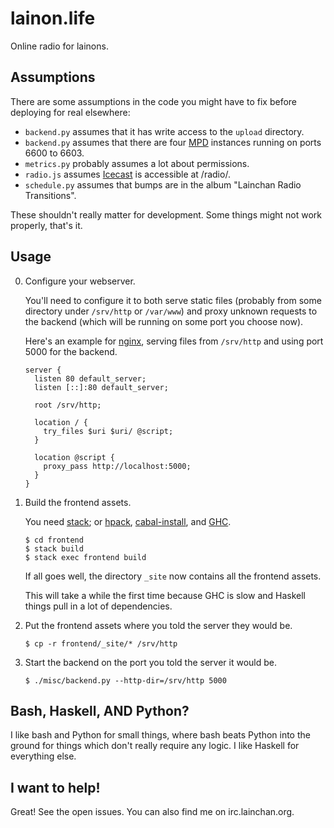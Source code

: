 lainon.life
===========

Online radio for lainons.

Assumptions
-----------

There are some assumptions in the code you might have to fix before
deploying for real elsewhere:

- `backend.py` assumes that it has write access to the `upload` directory.
- `backend.py` assumes that there are four [MPD](https://www.musicpd.org/) instances running on ports 6600 to 6603.
- `metrics.py` probably assumes a lot about permissions.
- `radio.js` assumes [Icecast](http://icecast.org/) is accessible at /radio/.
- `schedule.py` assumes that bumps are in the album "Lainchan Radio Transitions".

These shouldn't really matter for development.  Some things might not
work properly, that's it.

Usage
-----

0. Configure your webserver.

    You'll need to configure it to both serve static files (probably
    from some directory under `/srv/http` or `/var/www`) and proxy
    unknown requests to the backend (which will be running on some
    port you choose now).

    Here's an example for [nginx](https://www.nginx.com/),
    serving files from `/srv/http` and using port 5000 for the backend.

    ```
    server {
      listen 80 default_server;
      listen [::]:80 default_server;

      root /srv/http;

      location / {
        try_files $uri $uri/ @script;
      }

      location @script {
        proxy_pass http://localhost:5000;
      }
    }
    ```

1. Build the frontend assets.

    You need [stack](https://www.haskellstack.org/); or
    [hpack](https://github.com/sol/hpack),
    [cabal-install](https://www.haskell.org/cabal/), and
    [GHC](https://www.haskell.org/ghc/).

    ```
    $ cd frontend
    $ stack build
    $ stack exec frontend build
    ```

    If all goes well, the directory `_site` now contains all the frontend assets.

    This will take a while the first time because GHC is slow and
    Haskell things pull in a lot of dependencies.

2. Put the frontend assets where you told the server they would be.

    ```
    $ cp -r frontend/_site/* /srv/http
    ```

3. Start the backend on the port you told the server it would be.

    ```
    $ ./misc/backend.py --http-dir=/srv/http 5000
    ```


Bash, Haskell, AND Python?
--------------------------

I like bash and Python for small things, where bash beats Python into
the ground for things which don't really require any logic.  I like
Haskell for everything else.


I want to help!
---------------

Great!  See the open issues.  You can also find me on irc.lainchan.org.
